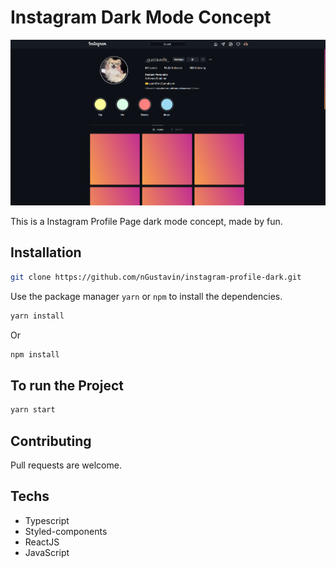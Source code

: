 # Instagram Dark Mode Concept

![instagram-clone print](https://github.com/nGustavin/instagram-profile-dark/blob/master/prints/screenshot_1.png?raw=true)


This is a Instagram Profile Page dark mode concept, made by fun.

## Installation

```bash
git clone https://github.com/nGustavin/instagram-profile-dark.git
```

Use the package manager `yarn` or `npm` to install the dependencies.

```bash
yarn install
```
Or
```bash
npm install
```

## To run the Project

```typescript
yarn start
```

## Contributing
Pull requests are welcome.

## Techs
* Typescript
* Styled-components
* ReactJS
* JavaScript

